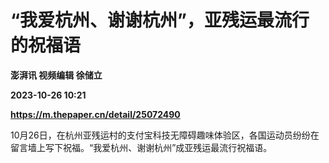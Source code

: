 # “我爱杭州、谢谢杭州”，亚残运最流行的祝福语
**澎湃讯 视频编辑 徐储立**

**2023-10-26 10:21**

**https://m.thepaper.cn/detail/25072490**

10月26日，在杭州亚残运村的支付宝科技无障碍趣味体验区，各国运动员纷纷在留言墙上写下祝福。“我爱杭州、谢谢杭州”成亚残运最流行祝福语。